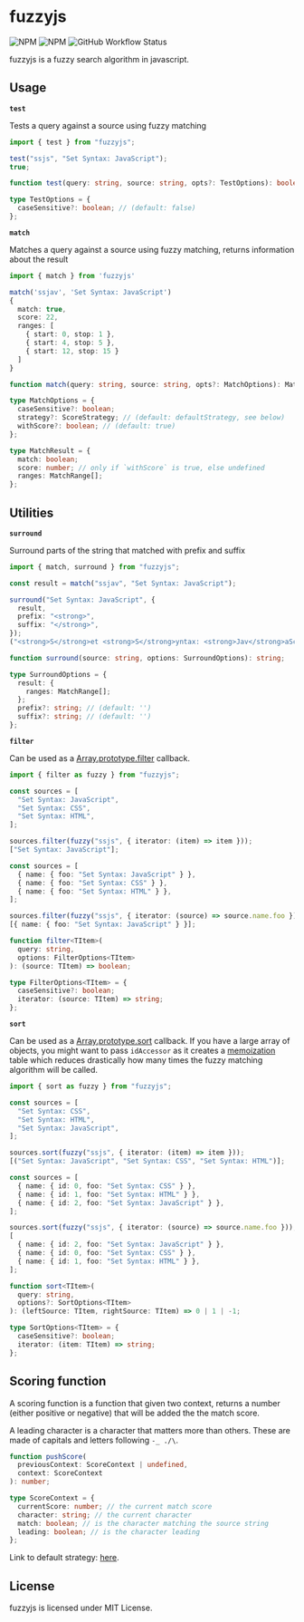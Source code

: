 # fuzzyjs

![NPM](https://img.shields.io/npm/l/@gjuchault/typescript-library-starter)
![NPM](https://img.shields.io/npm/v/@gjuchault/typescript-library-starter)
![GitHub Workflow Status](https://github.com/gjuchault/typescript-library-starter/actions/workflows/typescript-library-starter.yml/badge.svg?branch=master)

fuzzyjs is a fuzzy search algorithm in javascript.

## Usage

**`test`**

Tests a query against a source using fuzzy matching

```ts
import { test } from "fuzzyjs";

test("ssjs", "Set Syntax: JavaScript");
true;
```

```ts
function test(query: string, source: string, opts?: TestOptions): boolean;

type TestOptions = {
  caseSensitive?: boolean; // (default: false)
};
```

**`match`**

Matches a query against a source using fuzzy matching, returns information about the result

```ts
import { match } from 'fuzzyjs'

match('ssjav', 'Set Syntax: JavaScript')
{
  match: true,
  score: 22,
  ranges: [
    { start: 0, stop: 1 },
    { start: 4, stop: 5 },
    { start: 12, stop: 15 }
  ]
}
```

```ts
function match(query: string, source: string, opts?: MatchOptions): MatchResult;

type MatchOptions = {
  caseSensitive?: boolean;
  strategy?: ScoreStrategy; // (default: defaultStrategy, see below)
  withScore?: boolean; // (default: true)
};

type MatchResult = {
  match: boolean;
  score: number; // only if `withScore` is true, else undefined
  ranges: MatchRange[];
};
```

## Utilities

**`surround`**

Surround parts of the string that matched with prefix and suffix

```ts
import { match, surround } from "fuzzyjs";

const result = match("ssjav", "Set Syntax: JavaScript");

surround("Set Syntax: JavaScript", {
  result,
  prefix: "<strong>",
  suffix: "</strong>",
});
("<strong>S</strong>et <strong>S</strong>yntax: <strong>Jav</strong>aScript");
```

```ts
function surround(source: string, options: SurroundOptions): string;

type SurroundOptions = {
  result: {
    ranges: MatchRange[];
  };
  prefix?: string; // (default: '')
  suffix?: string; // (default: '')
};
```

**`filter`**

Can be used as a [Array.prototype.filter](https://developer.mozilla.org/en-US/docs/Web/JavaScript/Reference/Global_Objects/Array/filter) callback.

```ts
import { filter as fuzzy } from "fuzzyjs";

const sources = [
  "Set Syntax: JavaScript",
  "Set Syntax: CSS",
  "Set Syntax: HTML",
];

sources.filter(fuzzy("ssjs", { iterator: (item) => item }));
["Set Syntax: JavaScript"];

const sources = [
  { name: { foo: "Set Syntax: JavaScript" } },
  { name: { foo: "Set Syntax: CSS" } },
  { name: { foo: "Set Syntax: HTML" } },
];

sources.filter(fuzzy("ssjs", { iterator: (source) => source.name.foo }));
[{ name: { foo: "Set Syntax: JavaScript" } }];
```

```ts
function filter<TItem>(
  query: string,
  options: FilterOptions<TItem>
): (source: TItem) => boolean;

type FilterOptions<TItem> = {
  caseSensitive?: boolean;
  iterator: (source: TItem) => string;
};
```

**`sort`**

Can be used as a [Array.prototype.sort](https://developer.mozilla.org/en-US/docs/Web/JavaScript/Reference/Global_Objects/Array/sort) callback.
If you have a large array of objects, you might want to pass `idAccessor` as it creates a [memoization](https://en.wikipedia.org/wiki/Memoization) table which reduces drastically how many times the fuzzy matching algorithm will be called.

```ts
import { sort as fuzzy } from "fuzzyjs";

const sources = [
  "Set Syntax: CSS",
  "Set Syntax: HTML",
  "Set Syntax: JavaScript",
];

sources.sort(fuzzy("ssjs", { iterator: (item) => item }));
[("Set Syntax: JavaScript", "Set Syntax: CSS", "Set Syntax: HTML")];

const sources = [
  { name: { id: 0, foo: "Set Syntax: CSS" } },
  { name: { id: 1, foo: "Set Syntax: HTML" } },
  { name: { id: 2, foo: "Set Syntax: JavaScript" } },
];

sources.sort(fuzzy("ssjs", { iterator: (source) => source.name.foo }));
[
  { name: { id: 2, foo: "Set Syntax: JavaScript" } },
  { name: { id: 0, foo: "Set Syntax: CSS" } },
  { name: { id: 1, foo: "Set Syntax: HTML" } },
];
```

```ts
function sort<TItem>(
  query: string,
  options?: SortOptions<TItem>
): (leftSource: TItem, rightSource: TItem) => 0 | 1 | -1;

type SortOptions<TItem> = {
  caseSensitive?: boolean;
  iterator: (item: TItem) => string;
};
```

## Scoring function

A scoring function is a function that given two context, returns a number (either positive or negative) that will be added the the match score.

A leading character is a character that matters more than others.
These are made of capitals and letters following `-_ ./\`.

```ts
function pushScore(
  previousContext: ScoreContext | undefined,
  context: ScoreContext
): number;

type ScoreContext = {
  currentScore: number; // the current match score
  character: string; // the current character
  match: boolean; // is the character matching the source string
  leading: boolean; // is the character leading
};
```

Link to default strategy: [here](./src/score/defaultStrategy.ts).

## License

fuzzyjs is licensed under MIT License.
